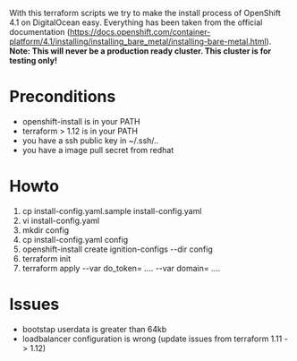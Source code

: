 With this terraform scripts we try to make the install process of OpenShift 4.1 on DigitalOcean easy. Everything has been taken from the official documentation (https://docs.openshift.com/container-platform/4.1/installing/installing_bare_metal/installing-bare-metal.html).
**Note: This will never be a production ready cluster. This cluster is for testing only!**

# Preconditions
* openshift-install is in your PATH
* terraform > 1.12 is in your PATH
* you have a ssh public key in ~/.ssh/..
* you have a image pull secret from redhat

# Howto
1. cp install-config.yaml.sample install-config.yaml
2. vi install-config.yaml
3. mkdir config
4. cp install-config.yaml config
5. openshift-install create ignition-configs --dir config
6. terraform init
7. terraform apply --var do_token= .... --var domain= ....

# Issues
* bootstap userdata is greater than 64kb
* loadbalancer configuration is wrong (update issues from terraform 1.11 -> 1.12)
